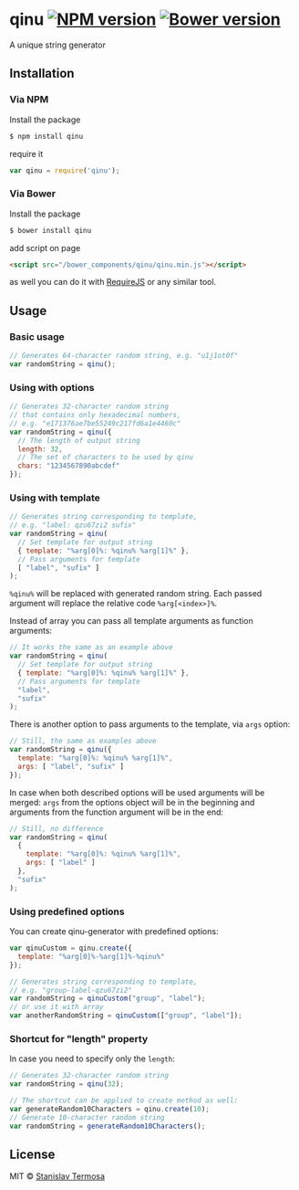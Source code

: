 # qinu [![NPM version](https://img.shields.io/npm/v/qinu.svg?style=flat-square)](https://www.npmjs.com/package/qinu) [![Bower version](https://img.shields.io/bower/v/qinu.svg?style=flat-square)](https://github.com/termosa/qinu)

A unique string generator


## Installation

### Via NPM

Install the package

```bash
$ npm install qinu
```

require it

```js
var qinu = require('qinu');
```

### Via Bower

Install the package

```bash
$ bower install qinu
```

add script on page

```html
<script src="/bower_components/qinu/qinu.min.js"></script>
```

as well you can do it with [RequireJS](http://requirejs.org/) or any similar tool.

## Usage

### Basic usage

```js
// Generates 64-character random string, e.g. "u1j1ot0f"
var randomString = qinu();
```

### Using with options

```js
// Generates 32-character random string
// that contains only hexadecimal numbers,
// e.g. "e171376ae7be55249c217fd6a1e4460c"
var randomString = qinu({
  // The length of output string
  length: 32,
  // The set of characters to be used by qinu
  chars: "1234567890abcdef"
});
```

### Using with template

```js
// Generates string corresponding to template,
// e.g. "label: qzu67zi2 sufix"
var randomString = qinu(
  // Set template for output string
  { template: "%arg[0]%: %qinu% %arg[1]%" },
  // Pass arguments for template
  [ "label", "sufix" ]
);
```

`%qinu%` will be replaced with generated random string. Each passed argument will replace the relative code `%arg[<index>]%`.

Instead of array you can pass all template arguments as function arguments:

```js
// It works the same as an example above
var randomString = qinu(
  // Set template for output string
  { template: "%arg[0]%: %qinu% %arg[1]%" },
  // Pass arguments for template
  "label",
  "sufix"
);
```

There is another option to pass arguments to the template, via `args` option:

```js
// Still, the same as examples above
var randomString = qinu({
  template: "%arg[0]%: %qinu% %arg[1]%",
  args: [ "label", "sufix" ]
});
```

In case when both described options will be used arguments will be merged: `args` from the options object will be in the beginning and arguments from the function argument will be in the end:

```js
// Still, no difference
var randomString = qinu(
  {
    template: "%arg[0]%: %qinu% %arg[1]%",
    args: [ "label" ]
  },
  "sufix"
);
```

### Using predefined options

You can create qinu-generator with predefined options:

```js
var qinuCustom = qinu.create({
  template: "%arg[0]%-%arg[1]%-%qinu%"
});

// Generates string corresponding to template,
// e.g. "group-label-qzu67zi2"
var randomString = qinuCustom("group", "label");
// or use it with array
var anotherRandomString = qinuCustom(["group", "label"]);
```

### Shortcut for "length" property

In case you need to specify only the `length`:

```js
// Generates 32-character random string
var randomString = qinu(32);

// The shortcut can be applied to create method as well:
var generateRandom10Characters = qinu.create(10);
// Generate 10-character random string
var randomString = generateRandom10Characters();
```

## License

MIT © [Stanislav Termosa](https://github.com/termosa)
